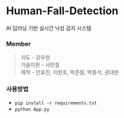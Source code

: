 # Human-Fall-Detection
AI 딥러닝 기반 실시간 낙상 감지 시스템  

### Member
> 지도 - 강우현   
> 기술지원 - 사민철   
> 제작 - 안효진, 이원호, 박준철, 박종석, 권대현   

### 사용방법
- `pip install -r requirements.txt`
- `python App.py`
